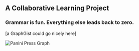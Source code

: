 ## A Collaborative Learning Project
### Grammar is fun. Everything else leads back to zero.

[a GraphGist could go nicely here]

![Panini Press Graph](https://johnbradley436.github.io/PaniniPress/graph-visualization-Panini.svg)
